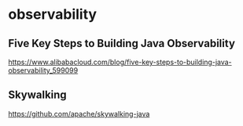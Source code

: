 # observability

## Five Key Steps to Building Java Observability
https://www.alibabacloud.com/blog/five-key-steps-to-building-java-observability_599099

## Skywalking
https://github.com/apache/skywalking-java

